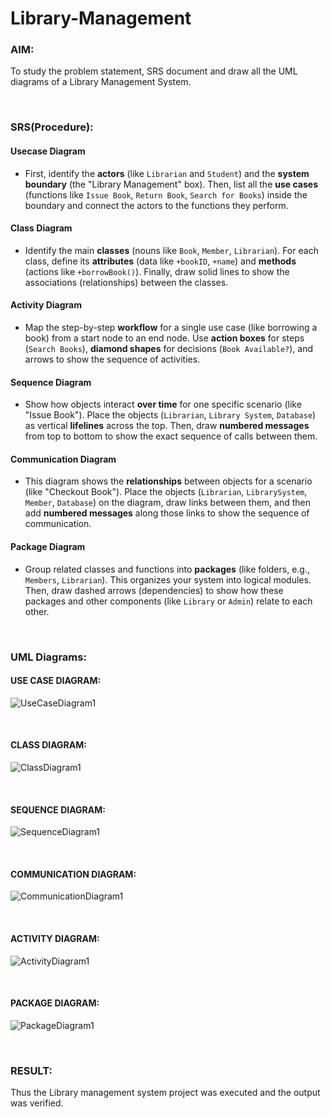 # Library-Management
### AIM:
To study the problem statement, SRS document and draw all the UML diagrams of a Library Management System.

<br>

### SRS(Procedure):
#### Usecase Diagram
- First, identify the **actors** (like `Librarian` and `Student`) and the **system boundary** (the "Library Management" box). Then, list all the **use cases** (functions like `Issue Book`, `Return Book`, `Search for Books`) inside the boundary and connect the actors to the functions they perform.

#### Class Diagram
- Identify the main **classes** (nouns like `Book`, `Member`, `Librarian`). For each class, define its **attributes** (data like `+bookID`, `+name`) and **methods** (actions like `+borrowBook()`). Finally, draw solid lines to show the associations (relationships) between the classes.

#### Activity Diagram
- Map the step-by-step **workflow** for a single use case (like borrowing a book) from a start node to an end node. Use **action boxes** for steps (`Search Books`), **diamond shapes** for decisions (`Book Available?`), and arrows to show the sequence of activities.

#### Sequence Diagram 
- Show how objects interact **over time** for one specific scenario (like "Issue Book"). Place the objects (`Librarian`, `Library System`, `Database`) as vertical **lifelines** across the top. Then, draw **numbered messages** from top to bottom to show the exact sequence of calls between them.

#### Communication Diagram
- This diagram shows the **relationships** between objects for a scenario (like "Checkout Book"). Place the objects (`Librarian`, `LibrarySystem`, `Member`, `Database`) on the diagram, draw links between them, and then add **numbered messages** along those links to show the sequence of communication.

#### Package Diagram
- Group related classes and functions into **packages** (like folders, e.g., `Members`, `Librarian`). This organizes your system into logical modules. Then, draw dashed arrows (dependencies) to show how these packages and other components (like `Library` or `Admin`) relate to each other.

<br>

### UML Diagrams:
#### USE CASE DIAGRAM:

![UseCaseDiagram1](https://github.com/user-attachments/assets/f2a9c303-ce1b-4c49-a94a-a3f798357623)

<br>

#### CLASS DIAGRAM:
![ClassDiagram1](https://github.com/user-attachments/assets/5bf15fd5-30fb-4930-96d7-182e989857de)


<br>

#### SEQUENCE DIAGRAM:
![SequenceDiagram1](https://github.com/user-attachments/assets/845a3f21-526d-4c30-a352-d6f7b70be5d4)


<br>

#### COMMUNICATION DIAGRAM:
![CommunicationDiagram1](https://github.com/user-attachments/assets/bda673ea-aa2d-454d-bd11-fda98d8bdc17)


<br>

#### ACTIVITY DIAGRAM:
![ActivityDiagram1](https://github.com/user-attachments/assets/d6d2087b-5679-465c-b7b5-6d7f4a3835b1)


<br>

#### PACKAGE DIAGRAM:
![PackageDiagram1](https://github.com/user-attachments/assets/5600a382-6f34-4f17-96d4-41a83417b8f4)


<br>

### RESULT:
Thus the Library management system project was executed and the output was verified.

